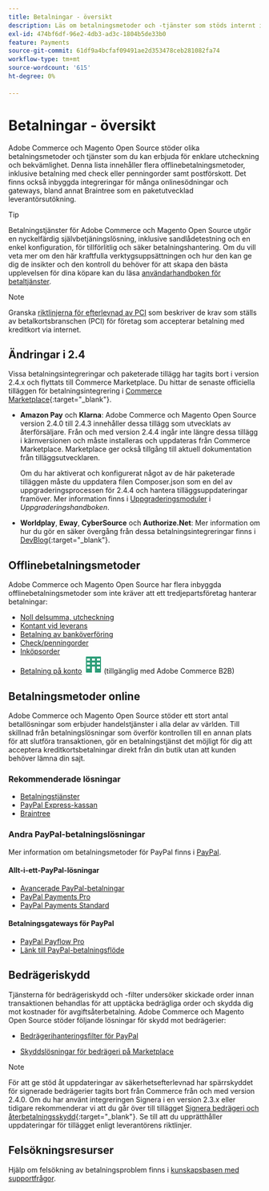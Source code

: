 ```yaml
---
title: Betalningar - översikt
description: Läs om betalningsmetoder och -tjänster som stöds internt i Adobe Commerce och Magento Open Source.
exl-id: 474bf6df-96e2-4db3-ad3c-1804b5de33b0
feature: Payments
source-git-commit: 61df9a4bcfaf09491ae2d353478ceb281082fa74
workflow-type: tm+mt
source-wordcount: '615'
ht-degree: 0%

---
```


# Betalningar - översikt

Adobe Commerce och Magento Open Source stöder olika betalningsmetoder och tjänster som du kan erbjuda för enklare utcheckning och bekvämlighet. Denna lista innehåller flera offlinebetalningsmetoder, inklusive betalning med check eller penningorder samt postförskott. Det finns också inbyggda integreringar för många onlinesödningar och gateways, bland annat Braintree som en paketutvecklad leverantörsutökning.

>[!TIP]
>
>Betalningstjänster för Adobe Commerce och Magento Open Source utgör en nyckelfärdig självbetjäningslösning, inklusive sandlådetestning och en enkel konfiguration, för tillförlitlig och säker betalningshantering. Om du vill veta mer om den här kraftfulla verktygsuppsättningen och hur den kan ge dig de insikter och den kontroll du behöver för att skapa den bästa upplevelsen för dina köpare kan du läsa [användarhandboken för betaltjänster](https://experienceleague.adobe.com/docs/commerce-merchant-services/payment-services/guide-overview.html).

>[!NOTE]
>
>Granska [riktlinjerna för efterlevnad av PCI](../getting-started/compliance-pci.md) som beskriver de krav som ställs av betalkortsbranschen (PCI) för företag som accepterar betalning med kreditkort via internet.

## Ändringar i 2.4

Vissa betalningsintegreringar och paketerade tillägg har tagits bort i version 2.4.x och flyttats till Commerce Marketplace. Du hittar de senaste officiella tilläggen för betalningsintegrering i [Commerce Marketplace](https://marketplace.magento.com/extensions/payments-security.html){:target=&quot;_blank&quot;}.

- **Amazon Pay** och **Klarna**: Adobe Commerce och Magento Open Source version 2.4.0 till 2.4.3 innehåller dessa tillägg som utvecklats av återförsäljare. Från och med version 2.4.4 ingår inte längre dessa tillägg i kärnversionen och måste installeras och uppdateras från Commerce Marketplace. Marketplace ger också tillgång till aktuell dokumentation från tilläggsutvecklaren.

  Om du har aktiverat och konfigurerat något av de här paketerade tilläggen måste du uppdatera filen Composer.json som en del av uppgraderingsprocessen för 2.4.4 och hantera tilläggsuppdateringar framöver. Mer information finns i [Uppgraderingsmoduler](https://experienceleague.adobe.com/docs/commerce-operations/upgrade-guide/modules/upgrade.html) i _Uppgraderingshandboken_.

- **Worldplay**, **Eway**, **CyberSource** och **Authorize.Net**: Mer information om hur du gör en säker övergång från dessa betalningsintegreringar finns i [DevBlog](https://community.magento.com/t5/Magento-DevBlog/Deprecation-of-Magento-core-payment-integrations/ba-p/426445){:target=&quot;_blank&quot;}.

## Offlinebetalningsmetoder

Adobe Commerce och Magento Open Source har flera inbyggda offlinebetalningsmetoder som inte kräver att ett tredjepartsföretag hanterar betalningar:

- [Noll delsumma, utcheckning](zero-subtotal-checkout.md)
- [Kontant vid leverans](cash-on-delivery.md)
- [Betalning av banköverföring](bank-transfer.md)
- [Check/penningorder](check-money-order.md)
- [Inköpsorder](purchase-order.md)
- [Betalning på konto](../b2b/enable-basic-features.md#configure-payment-on-account) ![Adobe Commerce B2B](../assets/b2b.svg) (tillgänglig med Adobe Commerce B2B)

## Betalningsmetoder online

Adobe Commerce och Magento Open Source stöder ett stort antal betallösningar som erbjuder handelstjänster i alla delar av världen. Till skillnad från betalningslösningar som överför kontrollen till en annan plats för att slutföra transaktionen, gör en betalningstjänst det möjligt för dig att acceptera kreditkortsbetalningar direkt från din butik utan att kunden behöver lämna din sajt.

### Rekommenderade lösningar

- [Betalningstjänster](https://experienceleague.adobe.com/docs/commerce-merchant-services/payment-services/guide-overview.html)
- [PayPal Express-kassan](paypal-express-checkout.md)
- [Braintree](braintree.md)

### Andra PayPal-betalningslösningar

Mer information om betalningsmetoder för PayPal finns i [PayPal](paypal.md).

#### Allt-i-ett-PayPal-lösningar

- [Avancerade PayPal-betalningar](paypal-payments-advanced.md)
- [PayPal Payments Pro](paypal-payments-pro.md)
- [PayPal Payments Standard](paypal-payments-standard.md)

#### Betalningsgateways för PayPal

- [PayPal Payflow Pro](paypal-payflow-pro.md)
- [Länk till PayPal-betalningsflöde](paypal-payflow-link.md)

## Bedrägeriskydd

Tjänsterna för bedrägeriskydd och -filter undersöker skickade order innan transaktionen behandlas för att upptäcka bedrägliga order och skydda dig mot kostnader för avgiftsåterbetalning. Adobe Commerce och Magento Open Source stöder följande lösningar för skydd mot bedrägerier:

- [Bedrägerihanteringsfilter för PayPal](paypal.md#paypal-fraud-management-filters)

- [Skyddslösningar för bedrägeri på Marketplace][1]

>[!NOTE]
>
>För att ge stöd åt uppdateringar av säkerhetsefterlevnad har spärrskyddet för signerade bedrägerier tagits bort från Commerce från och med version 2.4.0. Om du har använt integreringen Signera i en version 2.3.x eller tidigare rekommenderar vi att du går över till tillägget [Signera bedrägeri och återbetalningsskydd](https://marketplace.magento.com/signifyd-module-connect.html){:target=&quot;_blank&quot;}. Se till att du upprätthåller uppdateringar för tillägget enligt leverantörens riktlinjer.

## Felsökningsresurser

Hjälp om felsökning av betalningsproblem finns i [kunskapsbasen med supportfrågor](https://experienceleague.adobe.com/docs/commerce-knowledge-base/kb/overview.html?lang=en).

[1]: https://marketplace.magento.com/catalogsearch/result?q=fraud%20protection
